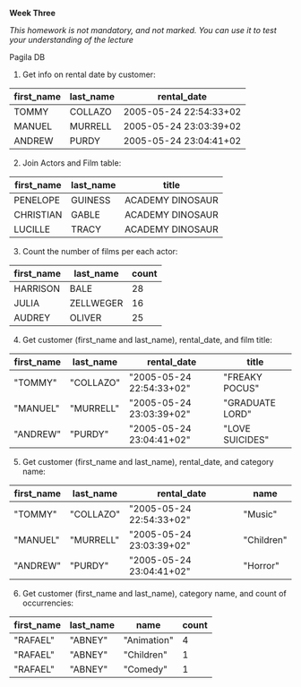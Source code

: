 **Week Three**

_This homework is not mandatory, and not marked. You can use it to test your 
understanding of the lecture_

Pagila DB

1. Get info on rental date by customer:

| first_name | last_name | rental_date            |
|------------|-----------|------------------------|
| TOMMY      | COLLAZO   | 2005-05-24 22:54:33+02 |
| MANUEL     | MURRELL   | 2005-05-24 23:03:39+02 |
| ANDREW     | PURDY     | 2005-05-24 23:04:41+02 |

2. Join Actors and Film table:

| first_name | last_name | title            |
|------------|-----------|------------------|
| PENELOPE   | GUINESS   | ACADEMY DINOSAUR |
| CHRISTIAN  | GABLE     | ACADEMY DINOSAUR |
| LUCILLE    | TRACY     | ACADEMY DINOSAUR |

3. Count the number of films per each actor:

| first_name | last_name | count |
|------------|-----------|-------|
| HARRISON   | BALE      | 28    |
| JULIA      | ZELLWEGER | 16    |
| AUDREY     | OLIVER    | 25    |

4. Get customer (first_name and last_name), rental_date, and film title:

| first_name | last_name | rental_date              | title           |
|------------|-----------|--------------------------|-----------------|
| "TOMMY"    | "COLLAZO" | "2005-05-24 22:54:33+02" | "FREAKY POCUS"  |
| "MANUEL"   | "MURRELL" | "2005-05-24 23:03:39+02" | "GRADUATE LORD" |
| "ANDREW"   | "PURDY"   | "2005-05-24 23:04:41+02" | "LOVE SUICIDES" |

5. Get customer (first_name and last_name), rental_date, and category name:

| first_name | last_name | rental_date              | name       |
|------------|-----------|--------------------------|------------|
| "TOMMY"    | "COLLAZO" | "2005-05-24 22:54:33+02" | "Music"    |
| "MANUEL"   | "MURRELL" | "2005-05-24 23:03:39+02" | "Children" |
| "ANDREW"   | "PURDY"   | "2005-05-24 23:04:41+02" | "Horror"   |

6. Get customer (first_name and last_name), category name, and count of
   occurrencies:

| first_name | last_name | name        | count |
|------------|-----------|-------------|-------|
| "RAFAEL"   | "ABNEY"   | "Animation" | 4     |
| "RAFAEL"   | "ABNEY"   | "Children"  | 1     |
| "RAFAEL"   | "ABNEY"   | "Comedy"    | 1     |
